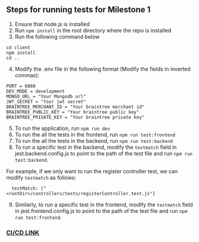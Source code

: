 ## Steps for running tests for Milestone 1
1. Ensure that node.js is installed
2. Run ```npm install``` in the root directory where the repo is installed
3. Run the following command below
```
cd client
npm install
cd ..
```
4. Modify the .env file in the following format (Modify the fields in inverted commas):
```
PORT = 6060
DEV_MODE = development
MONGO_URL = "Your Mongodb url"
JWT_SECRET = "Your jwt secret"
BRAINTREE_MERCHANT_ID = "Your braintree merchant id"
BRAINTREE_PUBLIC_KEY = "Your braintree public key"
BRAINTREE_PRIVATE_KEY = "Your braintree private key"

```
5. To run the application, run ```npm run dev```
6. To run the all the tests in the frontend, run ```npm run test:frontend```
7. To run the all the tests in the backend, run ```npm run test:backend```
8. To run a specific test in the backend, modify the `testmatch` field in jest.backend.config.js to point to the path of the test file and run ```npm run test:backend```.

For example, if we only want to run the register controller test, we can modify `testmatch` as follows:
```
  testMatch: ["<rootDir>/controllers/tests/registerController.test.js"]
```

9. Similarly, to run a specific test in the frontend, modify the `testmatch` field in jest.frontend.config.js to point to the path of the test file and run ```npm run test:frontend```.


### [CI/CD LINK](https://github.com/cs4218/cs4218-2420-ecom-project-team14/actions/runs/13755269997/job/38461615202)